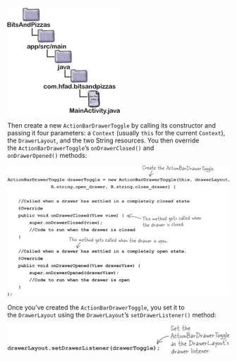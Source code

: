 ![](.guides/img/33.png)

Then create a new `ActionBarDrawerToggle` by calling its constructor and passing it four parameters: a `Context` (usually `this` for the current `Context`), the `DrawerLayout`, and the two String resources. You then override the `ActionBarDrawerToggle`’s `onDrawerClosed()` and `onDrawerOpened()` methods:



![](.guides/img/34.png)

Once you’ve created the `ActionBarDrawerToggle`, you set it to the `DrawerLayout` using the `DrawerLayout`’s `setDrawerListener()` method:

![](.guides/img/35.png)
